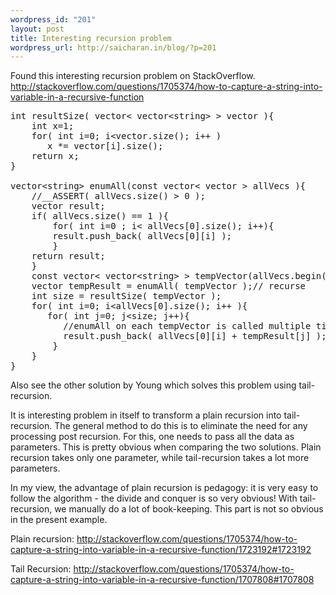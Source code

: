 ```yaml
--- 
wordpress_id: "201"
layout: post
title: Interesting recursion problem
wordpress_url: http://saicharan.in/blog/?p=201
---
```

Found this interesting recursion problem on StackOverflow.
<a href="http://stackoverflow.com/questions/1705374/how-to-capture-a-string-into-variable-in-a-recursive-function">http://stackoverflow.com/questions/1705374/how-to-capture-a-string-into-variable-in-a-recursive-function</a>


 <pre class="brush: cpp">int resultSize( vector&lt; vector&lt;string&gt; &gt; vector ){
    int x=1;
    for( int i=0; i&lt;vector.size(); i++ )
       x *= vector[i].size();
    return x;
}

vector&lt;string&gt; enumAll(const vector&lt; vector &gt; allVecs ){
    //__ASSERT( allVecs.size() &gt; 0 );
    vector result;
    if( allVecs.size() == 1 ){
        for( int i=0 ; i&lt; allVecs[0].size(); i++){
	    result.push_back( allVecs[0][i] );
        }
    return result;
    }
    const vector&lt; vector&lt;string&gt; &gt; tempVector(allVecs.begin()+1, allVecs.end() );
    vector tempResult = enumAll( tempVector );// recurse
    int size = resultSize( tempVector );
    for( int i=0; i&lt;allVecs[0].size(); i++ ){
       for( int j=0; j&lt;size; j++){
          //enumAll on each tempVector is called multiple times. Can be optimzed.
          result.push_back( allVecs[0][i] + tempResult[j] );
        }
    }
}</pre>


Also see the other solution by Young which solves this problem using tail-recursion.

It is interesting problem in itself to transform a plain recursion into tail-recursion. The general method to do this is to eliminate the need for any processing post recursion. For this, one needs to pass all the data as parameters. This is pretty obvious when comparing the two solutions. Plain recursion takes only one parameter, while tail-recursion takes a lot more parameters.

In my view, the advantage of plain recursion is pedagogy: it is very easy to follow the algorithm - the divide and conquer is so very obvious! With tail-recursion, we manually do a lot of book-keeping. This part is not so obvious in the present example.

Plain recursion:
<a href="http://stackoverflow.com/questions/1705374/how-to-capture-a-string-into-variable-in-a-recursive-function/1723192#1723192">http://stackoverflow.com/questions/1705374/how-to-capture-a-string-into-variable-in-a-recursive-function/1723192#1723192</a>

Tail Recursion:
<a href="http://stackoverflow.com/questions/1705374/how-to-capture-a-string-into-variable-in-a-recursive-function/1707808#1707808">http://stackoverflow.com/questions/1705374/how-to-capture-a-string-into-variable-in-a-recursive-function/1707808#1707808
</a>
